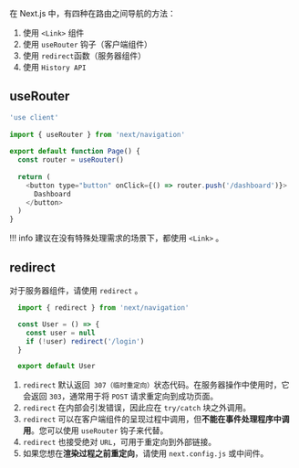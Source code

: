 在 Next.js 中，有四种在路由之间导航的方法：

1. 使用 `<Link>` 组件
2. 使用 `useRouter` 钩子（客户端组件）
3. 使用 `redirect`函数（服务器组件）
4. 使用 `History API`


## useRouter

```js
'use client'
 
import { useRouter } from 'next/navigation'
 
export default function Page() {
  const router = useRouter()
 
  return (
    <button type="button" onClick={() => router.push('/dashboard')}>
      Dashboard
    </button>
  )
}
```
!!! info 建议在没有特殊处理需求的场景下，都使用 `<Link>` 。

## redirect
对于服务器组件，请使用 `redirect` 。
```js
  import { redirect } from 'next/navigation'

  const User = () => {
    const user = null
    if (!user) redirect('/login')
  }

  export default User

```

1. `redirect` 默认返回` 307（临时重定向）`状态代码。在服务器操作中使用时，它会返回 `303`，通常用于将 `POST` 请求重定向到成功页面。
2. `redirect` 在内部会引发错误，因此应在 `try/catch` 块之外调用。
3. `redirect` 可以在客户端组件的呈现过程中调用，但**不能在事件处理程序中调用**。您可以使用 `useRouter` 钩子来代替。
4. `redirect` 也接受绝对 `URL`，可用于重定向到外部链接。
5. 如果您想在**渲染过程之前重定向**，请使用 `next.config.js` 或中间件。
